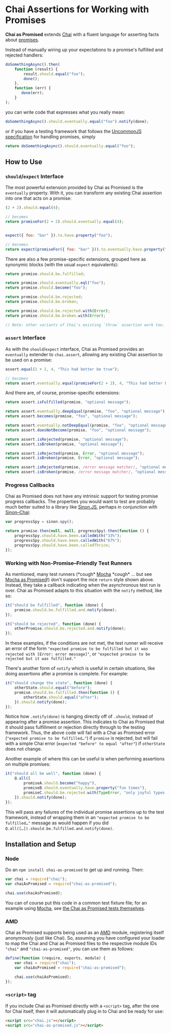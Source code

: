 Chai Assertions for Working with Promises
=========================================

**Chai as Promised** extends [Chai][chai] with a fluent language for asserting facts about [promises][presentation].

Instead of manually wiring up your expectations to a promise's fulfilled and rejected handlers:

```javascript
doSomethingAsync().then(
    function (result) {
        result.should.equal("foo");
        done();
    },
    function (err) {
       done(err);
    }
);
```

you can write code that expresses what you really mean:

```javascript
doSomethingAsync().should.eventually.equal("foo").notify(done);
```

or if you have a testing framework that follows the [UncommonJS specification][uncommonjs] for handling promises,
simply

```javascript
return doSomethingAsync().should.eventually.equal("foo");
```

## How to Use

### `should`/`expect` Interface

The most powerful extension provided by Chai as Promised is the `eventually` property. With it, you can transform any
existing Chai assertion into one that acts on a promise:

```javascript
(2 + 2).should.equal(4);

// becomes
return promiseFor(2 + 2).should.eventually.equal(4);


expect({ foo: "bar" }).to.have.property("foo");

// becomes
return expect(promiseFor({ foo: "bar" })).to.eventually.have.property("foo");
```

There are also a few promise-specific extensions, grouped here as synonymic blocks (with the usual `expect`
equivalents):

```javascript
return promise.should.be.fulfilled;

return promise.should.eventually.eql("foo");
return promise.should.become("foo");

return promise.should.be.rejected;
return promise.should.be.broken;

return promise.should.be.rejected.with(Error);
return promise.should.be.broken.with(Error);

// Note: other variants of Chai's existing `throw` assertion work too.
```

### `assert` Interface

As with the `should`/`expect` interface, Chai as Promised provides an `eventually` extender to `chai.assert`, allowing
any existing Chai assertion to be used on a promise:

```javascript
assert.equal(2 + 2, 4, "This had better be true");

// becomes
return assert.eventually.equal(promiseFor(2 + 2), 4, "This had better be true, eventually");
```

And there are, of course, promise-specific extensions:

```javascript
return assert.isFulfilled(promise, "optional message");

return assert.eventually.deepEqual(promise, "foo", "optional message");
return assert.becomes(promise, "foo", "optional message");

return assert.eventually.notDeepEqual(promise, "foo", "optional message");
return assert.doesNotBecome(promise, "foo", "optional message");

return assert.isRejected(promise, "optional message");
return assert.isBroken(promise, "optional message");

return assert.isRejected(promise, Error, "optional message");
return assert.isBroken(promise, Error, "optional message");

return assert.isRejected(promise, /error message matcher/, "optional message");
return assert.isBroken(promise, /error message matcher/, "optional message");
```

### Progress Callbacks

Chai as Promised does not have any intrinsic support for testing promise progress callbacks. The properties you would
want to test are probably much better suited to a library like [Sinon.JS][sinon], perhaps in conjunction with
[Sinon–Chai][sinon-chai]:

```javascript
var progressSpy = sinon.spy();

return promise.then(null, null, progressSpy).then(function () {
    progressSpy.should.have.been.calledWith("33%");
    progressSpy.should.have.been.calledWith("67%");
    progressSpy.should.have.been.calledThrice;
});
```

### Working with Non-Promise–Friendly Test Runners

As mentioned, many test runners (\*cough\* [Mocha][mocha-makes-me-sad] \*cough\* … but see [Mocha as Promised][]!)
don't support the nice `return` style shown above. Instead, they take a callback indicating when the asynchronous test
run is over. Chai as Promised adapts to this situation with the `notify` method, like so:

```javascript
it("should be fulfilled", function (done) {
    promise.should.be.fulfilled.and.notify(done);
});

it("should be rejected", function (done) {
    otherPromise.should.be.rejected.and.notify(done);
});
```

In these examples, if the conditions are not met, the test runner will receive an error of the form `"expected promise
to be fulfilled but it was rejected with [Error: error message]"`, or `"expected promise to be rejected but it was
fulfilled."`

There's another form of `notify` which is useful in certain situations, like doing assertions after a promise is
complete. For example:

```javascript
it("should change the state", function (done) {
    otherState.should.equal("before");
    promise.should.be.fulfilled.then(function () {
        otherState.should.equal("after");
    }).should.notify(done);
});
```

Notice how `.notify(done)` is hanging directly off of `.should`, instead of appearing after a promise assertion. This
indicates to Chai as Promised that it should pass fulfillment or rejection directly through to the testing framework.
Thus, the above code will fail with a Chai as Promised error (`"expected promise to be fulfilled…"`) if `promise` is
rejected, but will fail with a simple Chai error (`expected "before" to equal "after"`) if `otherState` does not change.

Another example of where this can be useful is when performing assertions on multiple promises:

```javascript
it("should all be well", function (done) {
    Q.all([
        promiseA.should.become("happy"),
        promiseB.should.eventually.have.property("fun times"),
        promiseC.should.be.rejected.with(TypeError, "only joyful types are allowed")
    ]).should.notify(done);
});
```

This will pass any failures of the individual promise assertions up to the test framework, instead of wrapping them in
an `"expected promise to be fulfilled…"` message as would happen if you did
`Q.all([…]).should.be.fulfilled.and.notify(done)`.

## Installation and Setup

### Node

Do an `npm install chai-as-promised` to get up and running. Then:

```javascript
var chai = require("chai");
var chaiAsPromised = require("chai-as-promised");

chai.use(chaiAsPromised);
```

You can of course put this code in a common test fixture file; for an example using [Mocha][mocha], see
[the Chai as Promised tests themselves][fixturedemo].

### AMD

Chai as Promised supports being used as an [AMD][amd] module, registering itself anonymously (just like Chai). So,
assuming you have configured your loader to map the Chai and Chai as Promised files to the respective module IDs
`"chai"` and `"chai-as-promised"`, you can use them as follows:

```javascript
define(function (require, exports, module) {
    var chai = require("chai");
    var chaiAsPromised = require("chai-as-promised");

    chai.use(chaiAsPromised);
});
```

### `<script>` tag

If you include Chai as Promised directly with a `<script>` tag, after the one for Chai itself, then it will
automatically plug in to Chai and be ready for use:

```html
<script src="chai.js"></script>
<script src="chai-as-promised.js"></script>
```


[presentation]: http://www.slideshare.net/domenicdenicola/callbacks-promises-and-coroutines-oh-my-the-evolution-of-asynchronicity-in-javascript
[chai]: http://chaijs.com/
[mocha]: http://visionmedia.github.com/mocha/
[mocha-makes-me-sad]: https://github.com/visionmedia/mocha/pull/329
[Mocha as Promised]: https://github.com/domenic/mocha-as-promised
[uncommonjs]: http://kriskowal.github.com/uncommonjs/tests/specification
[fixturedemo]: https://github.com/domenic/chai-as-promised/tree/master/test/
[amd]: https://github.com/amdjs/amdjs-api/wiki/AMD
[sinon]: http://sinonjs.org/
[sinon-chai]: https://github.com/domenic/sinon-chai
